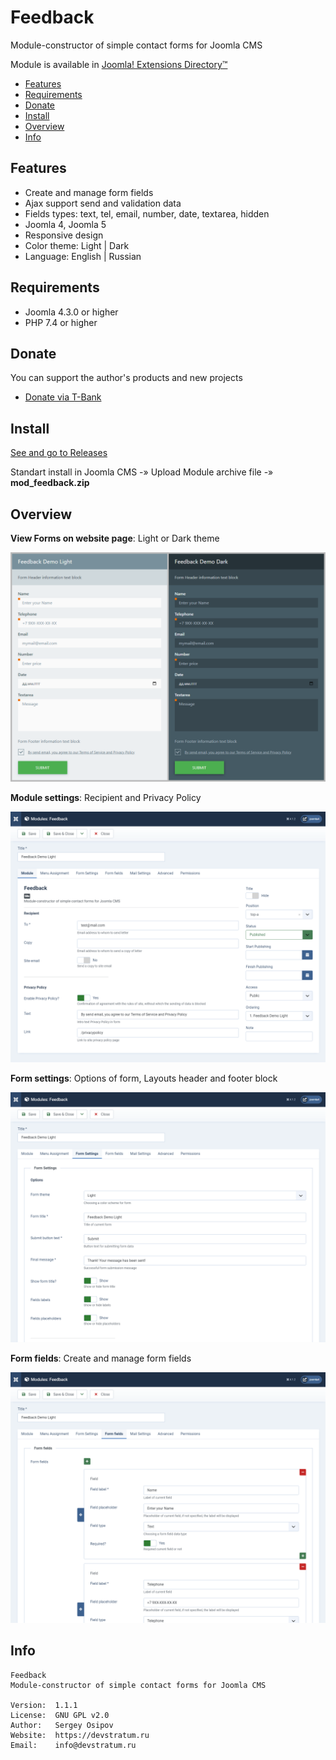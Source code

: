 # Feedback

Module-constructor of simple contact forms for Joomla CMS

Module is available in [Joomla! Extensions Directory™](https://extensions.joomla.org/extension/feedback/)

* [Features](#features)
* [Requirements](#requirements)
* [Donate](#donate)
* [Install](#install)
* [Overview](#overview)
* [Info](#info)

## Features

* Create and manage form fields
* Ajax support send and validation data
* Fields types: text, tel, email, number, date, textarea, hidden
* Joomla 4, Joomla 5
* Responsive design
* Color theme: Light | Dark
* Language: English | Russian

## Requirements

* Joomla 4.3.0 or higher
* PHP 7.4 or higher

## Donate

You can support the author's products and new projects

* [Donate via T-Bank](https://pay.cloudtips.ru/p/1daecc1f)

## Install

[See and go to Releases](https://github.com/devstratum/feedback/releases)

Standart install in Joomla CMS -» Upload Module archive file -» **mod_feedback.zip**

## Overview

**View Forms on website page**: Light or Dark theme

![com_metadesc_01](https://github.com/devstratum/feedback/blob/main/mod_feedback_01.png)

**Module settings**: Recipient and Privacy Policy

![com_metadesc_01](https://github.com/devstratum/feedback/blob/main/mod_feedback_02.png)

**Form settings**: Options of form, Layouts header and footer block

![com_metadesc_01](https://github.com/devstratum/feedback/blob/main/mod_feedback_03.png)

**Form fields**: Create and manage form fields

![com_metadesc_01](https://github.com/devstratum/feedback/blob/main/mod_feedback_04.png)

## Info
```
Feedback
Module-constructor of simple contact forms for Joomla CMS

Version:  1.1.1 
License:  GNU GPL v2.0 
Author:   Sergey Osipov 
Website:  https://devstratum.ru 
Email:    info@devstratum.ru
